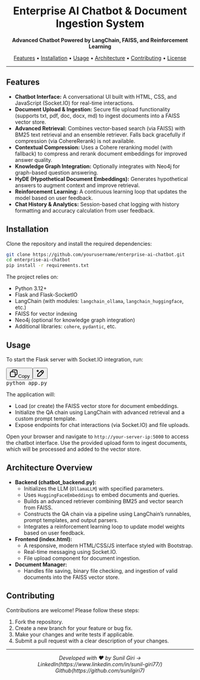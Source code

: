 <h1 align="center">Enterprise AI Chatbot & Document Ingestion System</h1>

<p align="center">
  <strong>Advanced Chatbot Powered by LangChain, FAISS, and Reinforcement Learning</strong>
</p>

<p align="center">
  <a href="#features">Features</a> •
  <a href="#installation">Installation</a> •
  <a href="#usage">Usage</a> •
  <a href="#architecture">Architecture</a> •
  <a href="#contributing">Contributing</a> •
  <a href="#license">License</a>
</p>

<hr>

<h2 id="features">Features</h2>

<ul>
  <li><strong>Chatbot Interface:</strong> A conversational UI built with HTML, CSS, and JavaScript (Socket.IO) for real-time interactions.</li>
  <li><strong>Document Upload & Ingestion:</strong> Secure file upload functionality (supports txt, pdf, doc, docx, md) to ingest documents into a FAISS vector store.</li>
  <li><strong>Advanced Retrieval:</strong> Combines vector-based search (via FAISS) with BM25 text retrieval and an ensemble retriever. Falls back gracefully if compression (via CohereRerank) is not available.</li>
  <li><strong>Contextual Compression:</strong> Uses a Cohere reranking model (with fallback) to compress and rerank document embeddings for improved answer quality.</li>
  <li><strong>Knowledge Graph Integration:</strong> Optionally integrates with Neo4j for graph-based question answering.</li>
  <li><strong>HyDE (Hypothetical Document Embeddings):</strong> Generates hypothetical answers to augment context and improve retrieval.</li>
  <li><strong>Reinforcement Learning:</strong> A continuous learning loop that updates the model based on user feedback.</li>
  <li><strong>Chat History & Analytics:</strong> Session-based chat logging with history formatting and accuracy calculation from user feedback.</li>
</ul>

<h2 id="installation">Installation</h2>

<p>Clone the repository and install the required dependencies:</p>

```bash
git clone https://github.com/yourusername/enterprise-ai-chatbot.git
cd enterprise-ai-chatbot
pip install -r requirements.txt
```


<p>The project relies on:</p>
<ul>
  <li>Python 3.12+</li>
  <li>Flask and Flask-SocketIO</li>
  <li>LangChain (with modules: <code>langchain_ollama</code>, <code>langchain_huggingface</code>, etc.)</li>
  <li>FAISS for vector indexing</li>
  <li>Neo4j (optional for knowledge graph integration)</li>
  <li>Additional libraries: <code>cohere</code>, <code>pydantic</code>, etc.</li>
</ul>
<h2 id="usage">Usage</h2>
<p>To start the Flask server with Socket.IO integration, run:</p>
<pre class="!overflow-visible"><div class="contain-inline-size rounded-md border-[0.5px] border-token-border-medium relative bg-token-sidebar-surface-primary dark:bg-gray-950"><div class="flex items-center text-token-text-secondary px-4 py-2 text-xs font-sans justify-between rounded-t-md h-9 bg-token-sidebar-surface-primary dark:bg-token-main-surface-secondary select-none"></div><div class="sticky top-9 md:top-[5.75rem]"><div class="absolute bottom-0 right-2 flex h-9 items-center"><div class="flex items-center rounded bg-token-sidebar-surface-primary px-2 font-sans text-xs text-token-text-secondary dark:bg-token-main-surface-secondary"><span class="" data-state="closed"><button class="flex gap-1 items-center select-none px-4 py-1" aria-label="Copy"><svg width="24" height="24" viewBox="0 0 24 24" fill="none" xmlns="http://www.w3.org/2000/svg" class="icon-xs"><path fill-rule="evenodd" clip-rule="evenodd" d="M7 5C7 3.34315 8.34315 2 10 2H19C20.6569 2 22 3.34315 22 5V14C22 15.6569 20.6569 17 19 17H17V19C17 20.6569 15.6569 22 14 22H5C3.34315 22 2 20.6569 2 19V10C2 8.34315 3.34315 7 5 7H7V5ZM9 7H14C15.6569 7 17 8.34315 17 10V15H19C19.5523 15 20 14.5523 20 14V5C20 4.44772 19.5523 4 19 4H10C9.44772 4 9 4.44772 9 5V7ZM5 9C4.44772 9 4 9.44772 4 10V19C4 19.5523 4.44772 20 5 20H14C14.5523 20 15 19.5523 15 19V10C15 9.44772 14.5523 9 14 9H5Z" fill="currentColor"></path></svg>Copy</button></span><span class="" data-state="closed"><button class="flex select-none items-center gap-1"><svg width="24" height="24" viewBox="0 0 24 24" fill="none" xmlns="http://www.w3.org/2000/svg" class="icon-xs"><path d="M2.5 5.5C4.3 5.2 5.2 4 5.5 2.5C5.8 4 6.7 5.2 8.5 5.5C6.7 5.8 5.8 7 5.5 8.5C5.2 7 4.3 5.8 2.5 5.5Z" fill="currentColor" stroke="currentColor" stroke-linecap="round" stroke-linejoin="round"></path><path d="M5.66282 16.5231L5.18413 19.3952C5.12203 19.7678 5.09098 19.9541 5.14876 20.0888C5.19933 20.2067 5.29328 20.3007 5.41118 20.3512C5.54589 20.409 5.73218 20.378 6.10476 20.3159L8.97693 19.8372C9.72813 19.712 10.1037 19.6494 10.4542 19.521C10.7652 19.407 11.0608 19.2549 11.3343 19.068C11.6425 18.8575 11.9118 18.5882 12.4503 18.0497L20 10.5C21.3807 9.11929 21.3807 6.88071 20 5.5C18.6193 4.11929 16.3807 4.11929 15 5.5L7.45026 13.0497C6.91175 13.5882 6.6425 13.8575 6.43197 14.1657C6.24513 14.4392 6.09299 14.7348 5.97903 15.0458C5.85062 15.3963 5.78802 15.7719 5.66282 16.5231Z" stroke="currentColor" stroke-width="2" stroke-linecap="round" stroke-linejoin="round"></path><path d="M14.5 7L18.5 11" stroke="currentColor" stroke-width="2" stroke-linecap="round" stroke-linejoin="round"></path></svg></button></span></div></div></div><div class="overflow-y-auto p-4" dir="ltr"><span>python app.py</span></div></div></pre>


<p>The application will:</p>
<ul>
  <li>Load (or create) the FAISS vector store for document embeddings.</li>
  <li>Initialize the QA chain using LangChain with advanced retrieval and a custom prompt template.</li>
  <li>Expose endpoints for chat interactions (via Socket.IO) and file uploads.</li>
</ul>
<p>Open your browser and navigate to <code>http://your-server-ip:5000</code> to access the chatbot interface. Use the provided upload form to ingest documents, which will be processed and added to the vector store.</p>
<h2 id="architecture">Architecture Overview</h2>
<ul>
  <li>
    <strong>Backend (chatbot_backend.py):</strong>
    <ul>
      <li>Initializes the LLM (<code>OllamaLLM</code>) with specified parameters.</li>
      <li>Uses <code>HuggingFaceEmbeddings</code> to embed documents and queries.</li>
      <li>Builds an advanced retriever combining BM25 and vector search from FAISS.</li>
      <li>Constructs the QA chain via a pipeline using LangChain’s runnables, prompt templates, and output parsers.</li>
      <li>Integrates a reinforcement learning loop to update model weights based on user feedback.</li>
    </ul>
  </li>
  <li>
    <strong>Frontend (index.html):</strong>
    <ul>
      <li>A responsive, modern HTML/CSS/JS interface styled with Bootstrap.</li>
      <li>Real-time messaging using Socket.IO.</li>
      <li>File upload component for document ingestion.</li>
    </ul>
  </li>
  <li>
    <strong>Document Manager:</strong>
    <ul>
      <li>Handles file saving, binary file checking, and ingestion of valid documents into the FAISS vector store.</li>
    </ul>
  </li>
</ul>
<h2 id="contributing">Contributing</h2>
<p>Contributions are welcome! Please follow these steps:</p>
<ol>
  <li>Fork the repository.</li>
  <li>Create a new branch for your feature or bug fix.</li>
  <li>Make your changes and write tests if applicable.</li>
  <li>Submit a pull request with a clear description of your changes.</li>
</ol>
<hr>
<p align="center">
  <em>Developed with ❤️ by Sunil Giri -> LinkedIn(https://www.linkedin.com/in/sunil-giri77/) Github(https://github.com/sunilgiri7)</em>
</p>
